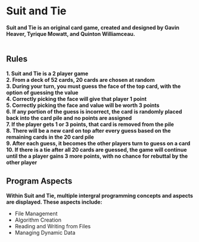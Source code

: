 <h1>Suit and Tie</h1>

<b>Suit and Tie is an original card game, created and designed by Gavin Heaver, Tyrique Mowatt, and Quinton Williamceau. </b>
<br>
<br>
<h2>Rules</h2>
<b>1. Suit and Tie is a 2 player game<br> 2. From a deck of 52 cards, 20 cards are chosen at random <br> 3. During your turn, you must guess the face of the top card, with the option of guessing the value
<br> 4. Correctly picking the face will give that player 1 point <br> 5. Correctly picking the face and value will be worth 3 points 
<br> 6. If any portion of the guess is incorrect, the card is randomly placed back into the card pile and no points are assigned <br> 7. If the player gets 1 or 3 points, that card is removed from the pile 
<br> 8. There will be a new card on top after every guess based on the remaining cards in the 20 card pile <br> 9. After each guess, it becomes the other players turn to guess on a card
<br> 10. If there is a tie after all 20 cards are guessed, the game will continue until the a player gains 3 more points, with no chance for rebuttal by the other player</b>
<br>

<h2>Program Aspects</h2>

<b>Within Suit and Tie, multiple intergral programming concepts and aspects are displayed. These aspects include: </b>
- File Management
- Algorithm Creation
- Reading and Writing from Files
- Managing Dynamic Data
